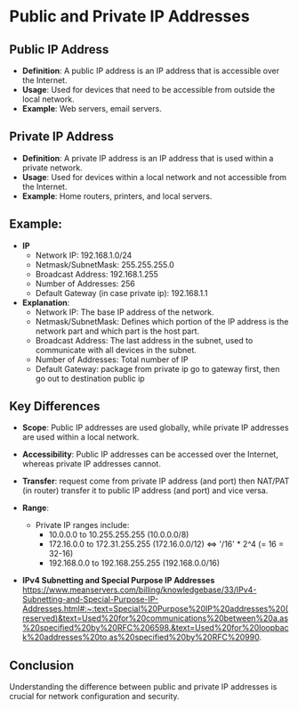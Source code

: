 # Public and Private IP Addresses

## Public IP Address
- **Definition**: A public IP address is an IP address that is accessible over the Internet.
- **Usage**: Used for devices that need to be accessible from outside the local network.
- **Example**: Web servers, email servers.

## Private IP Address
- **Definition**: A private IP address is an IP address that is used within a private network.
- **Usage**: Used for devices within a local network and not accessible from the Internet.
- **Example**: Home routers, printers, and local servers.

## Example:
- **IP**
    - Network IP: 192.168.1.0/24
    - Netmask/SubnetMask: 255.255.255.0
    - Broadcast Address: 192.168.1.255
    - Number of Addresses: 256
    - Default Gateway (in case private ip): 192.168.1.1
- **Explanation**:
    - Network IP: The base IP address of the network.
    - Netmask/SubnetMask: Defines which portion of the IP address is the network part and which part is the host part.
    - Broadcast Address: The last address in the subnet, used to communicate with all devices in the subnet.
    - Number of Addresses: Total number of IP
    - Default Gateway: package from private ip go to gateway first, then go out to destination public ip

## Key Differences
- **Scope**: Public IP addresses are used globally, while private IP addresses are used within a local network.
- **Accessibility**: Public IP addresses can be accessed over the Internet, whereas private IP addresses cannot.
- **Transfer**: request come from private IP address (and port) then NAT/PAT (in router) transfer it to public IP address (and port) and vice versa.

- **Range**: 
    - Private IP ranges include:
        - 10.0.0.0 to 10.255.255.255 (10.0.0.0/8)
        - 172.16.0.0 to 172.31.255.255 (172.16.0.0/12) <=> '/16' * 2^4 (= 16 = 32-16)
        - 192.168.0.0 to 192.168.255.255 (192.168.0.0/16)
- **IPv4 Subnetting and Special Purpose IP Addresses**
    https://www.meanservers.com/billing/knowledgebase/33/IPv4-Subnetting-and-Special-Purpose-IP-Addresses.html#:~:text=Special%20Purpose%20IP%20addresses%20(reserved)&text=Used%20for%20communications%20between%20a,as%20specified%20by%20RFC%206598.&text=Used%20for%20loopback%20addresses%20to,as%20specified%20by%20RFC%20990.

## Conclusion
Understanding the difference between public and private IP addresses is crucial for network configuration and security.
